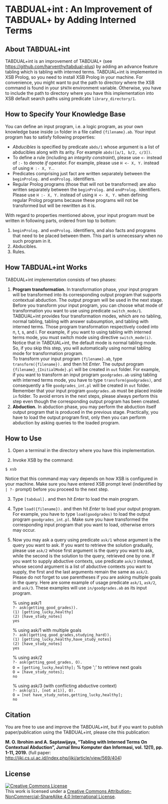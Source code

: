 # TABDUAL+int : An Improvement of TABDUAL+ by Adding Interned Terms

## About TABDUAL+int
TABDUAL+int is an improvement of TABDUAL+ (see https://github.com/harventhy/tabdual-plus) by adding an advance feature tabling which is tabling with interned terms. TABDUAL+int is implemented in XSB Prolog, so you need to install XSB Prolog in your machine. For convenience, you might want to put the path to directory where the XSB command is found in your `$PATH` environment variable. Otherwise, you have to include the path to directory where you have this implementation into XSB default search paths using predicate `library_directory/1`.

## How to Specify Your Knowledge Base
You can define an input program, i.e. a logic program, as your own knowledge base inside `in` folder in a file called `{filename}.ab`. Your input program has to satisfy following properties:
* *Abducibles* is specified by predicate `abds/1` whose argument is a list of abducibles along with its arity. For example `abds([a/1, b/2, c/3])`.
* To define a rule (including an *integrity constraint*), please use `<-` instead of `:-` to denote *if* operator. For example, please use `H <- X, Y.` instead of using `H :- X, Y.`.
* Predicates comprising just fact are written separately between the `beginProlog.` and `endProlog.` identifiers. 
* Regular Prolog programs (those that will not be transformed) are also written separately between the `beginProlog.` and `endProlog.` identifiers. Please use `H :- X, Y.` instead of using `H <- X, Y.` when defining regular Prolog programs because these programs will not be transformed but will be rewritten as it is.

With regard to properties mentioned above, your input program must be written in following parts, ordered from top to bottom:
1. `beginProlog.` and `endProlog.` identifiers, and also facts and programs that need to be placed between them. This part is unnecessary when no such program in it.
2. Abducibles.
3. Rules.

## How TABDUAL+int Works
TABDUAL+int implementation consists of two phases:
1. **Program transformation.** 
In transformation phase, your input program will be transformed into its corresponding output program that supports contextual abduction. The output program will be used in the next stage. Before you transform your input program, you can choose what mode of transformation you want to use using predicate `switch_mode/1`. TABDUAL+int provides four transformation modes, which are no tabling, normal tabling, tabling with answer subsumption, and tabling with interned terms. Those program transformation respectively coded into n, t, s, and i. For example, if you want to using tabling with interned terms mode, you must switch mode using directive `switch_mode(i)`. Notice that in TABDUAL+int, the default mode is normal tabling mode. So, if you skip this step, you will automatically using normal tabling mode for transformation program. <br />
To transform your input program `{filename}.ab`, type `transform({filename}).` and then hit *Enter*. The output program `{filename}_{InitialMode}.pl` will be created in `out` folder. For example, if you want to transform an input program `goodgrades.ab` using tabling with interned terms mode, you have to type `transform(goodgrades)`, and consequently a file `goodgrades_int.pl` will be created in `out` folder. Remember that your input program `goodgrades.ab` must be placed inside `in` folder. To avoid errors in the next steps, please always perform this step even though the corresponding output program has been created.
2. **Abduction.** 
In abduction phase, you may perform the abduction itself output program that is produced in the previous stage. Practically, you have to load the output program first, only then you can perform abduction by asking queries to the loaded program.
 
## How to Use
1. Open a terminal in the directory where you have this implementation.

2. Invoke XSB by the command:
```
$ xsb
```
Notice that this command may vary depends on how XSB is configured in your machine. Make sure you have entered XSB prompt level (indentified by `| ?-` prompt) before you proceed to the next step.

3. Type `[tabdual].` and then hit *Enter* to load the main program.  

4. Type `load({filename}).` and then hit *Enter* to load your output program.  For example, you have to type `load(goodgrades)`  to load the output program `goodgrades_int.pl`. Make sure you have transformed the corresponding input program that you want to load, otherwise errors may occur.

5. Now you may ask a query using predicate `ask/1` whose argument is the query you want to ask. If you want to retrieve the solution gradually, please use `ask/2` whose first argument is the query you want to ask, while the second is the solution to the query, retrieved one by one. If you want to supply abductive contexts, use predicate `ask/3` instead, whose second argument is a list of abductive contexts you want to supply, the first and the last arguments remain the same as `ask/2`. Please do not forget to use parentheses if you are asking multiple goals in the query. Here are some example of usage predicate `ask/1`, `ask/2`, and `ask/3`. These examples will use `in/goodgrades.ab` as its input program.

    % using ask/1 <br />
	`?- ask(getting_good_grades)).`                     
    	`(1) [getting_lucky,healthy]`<br />
	`(2) [have_study_notes]`<br />
    	`yes`<br />
    
    % using ask/1 with multiple goals <br />
	`?- ask((getting_good_grades,studying_hard)).`       
    	`(1) [getting_lucky,healthy,have_study_notes]` <br />
	`(2) [have_study_notes]` <br />
    	`yes` <br />
    
    % using ask/2 <br />
	`?- ask(getting_good_grades, O).`                    
    	`O = [getting_lucky,healthy];` 	% type ';' to retrieve next goals                   
	`O = [have_study_notes];` <br />
    	`no` <br />

    % using ask/3 (with conflicting abductive context) <br />
	`?- ask(q(1), [not a(1)], O).`         
    	`O = [not have_study_notes,getting_lucky,healthy];`<br />
    	`no`

## Citation
You are free to use and improve the TABDUAL+int, but if you want to publish paper/publication using the TABDUAL+int, please cite this publication:

**M. O. Ibrohim and A. Saptawijaya, “Tabling with Interned Terms On Contextual Abduction”, Jurnal Ilmu Komputer dan Informasi, vol. 12(1), pp. 1-11, 2019.** (full paper: http://jiki.cs.ui.ac.id/index.php/jiki/article/view/569/404)

## License
<a rel="license" href="http://creativecommons.org/licenses/by-nc-sa/4.0/"><img alt="Creative Commons License" style="border-width:0" src="https://i.creativecommons.org/l/by-nc-sa/4.0/88x31.png" /></a><br />This work is licensed under a <a rel="license" href="http://creativecommons.org/licenses/by-nc-sa/4.0/">Creative Commons Attribution-NonCommercial-ShareAlike 4.0 International License</a>.
